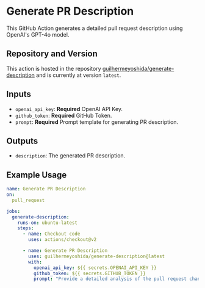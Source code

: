 # Generate PR Description

This GitHub Action generates a detailed pull request description using OpenAI's GPT-4o model.

## Repository and Version

This action is hosted in the repository [guilhermeyoshida/generate-description](https://github.com/guilhermeyoshida/generate-description) and is currently at version `latest`.

## Inputs

- `openai_api_key`: **Required** OpenAI API Key.
- `github_token`: **Required** GitHub Token.
- `prompt`: **Required** Prompt template for generating PR description.

## Outputs

- `description`: The generated PR description.

## Example Usage

```yaml
name: Generate PR Description
on:
  pull_request

jobs:
  generate-description:
    runs-on: ubuntu-latest
    steps:
      - name: Checkout code
        uses: actions/checkout@v2

      - name: Generate PR Description
        uses: guilhermeyoshida/generate-description@latest
        with:
          openai_api_key: ${{ secrets.OPENAI_API_KEY }}
          github_token: ${{ secrets.GITHUB_TOKEN }}
          prompt: "Provide a detailed analysis of the pull request changes, focusing on the purpose and benefits of the modifications. Explain the technical improvements and enhancements introduced, and how they contribute to the overall project goals. Highlight any significant changes in functionality, performance, or security, and discuss the potential impacts on the system. Avoid listing file counts or line changes; instead, focus on the essence and rationale behind the changes."
```
